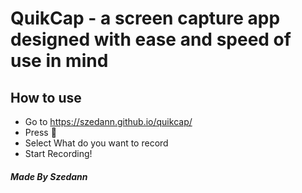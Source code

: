# QuikCap - a screen capture app designed with ease and speed of use in mind

## How to use

- Go to https://szedann.github.io/quikcap/
- Press 🔴
- Select What do you want to record
- Start Recording!

##### Made By Szedann